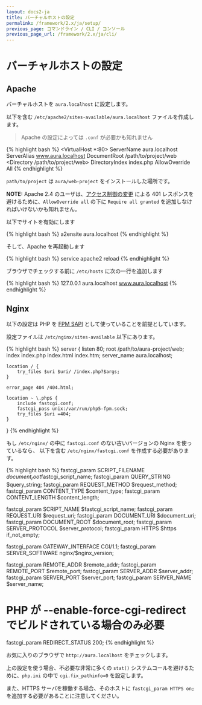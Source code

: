 ```yaml
---
layout: docs2-ja
title: バーチャルホストの設定
permalink: /framework/2.x/ja/setup/
previous_page: コマンドライン / CLI / コンソール
previous_page_url: /framework/2.x/ja/cli/
---
```


# バーチャルホストの設定

## Apache

バーチャルホストを `aura.localhost` に設定します。

以下を含む `/etc/apache2/sites-available/aura.localhost` ファイルを作成します。

> Apache の設定によっては `.conf` が必要かも知れません

{% highlight bash %}
<VirtualHost *:80>
    ServerName aura.localhost
    ServerAlias www.aura.localhost
    DocumentRoot /path/to/project/web
    <Directory /path/to/project/web>
        DirectoryIndex index.php
        AllowOverride All
    </directory>
</VirtualHost>
{% endhighlight %}

`path/to/project` は `aura/web-project` をインストールした場所です。

**NOTE:** Apache 2.4 のユーザは、[アクセス制御の変更](https://httpd.apache.org/docs/2.4/upgrading.html#access) による 401 レスポンスを避けるために、`AllowOverride all` の下に `Require all granted` を追加しなければいけないかも知れません。

以下でサイトを有効にします

{% highlight bash %}
a2ensite aura.localhost
{% endhighlight %}

そして、Apache を再起動します

{% highlight bash %}
service apache2 reload
{% endhighlight %}

ブラウザでチェックする前に `/etc/hosts` に次の一行を追加します

{% highlight bash %}
127.0.0.1   aura.localhost www.aura.localhost
{% endhighlight %}

## Nginx

以下の設定は PHP を [FPM SAPI](http://php.net/install.fpm) として使っていることを前提としています。

設定ファイルは `/etc/nginx/sites-available` 以下にあります。

{% highlight bash %}
server {
    listen   80;
    root /path/to/aura-project/web;
    index index.php index.html index.htm;
    server_name aura.localhost;

    location / {
        try_files $uri $uri/ /index.php?$args;
    }

    error_page 404 /404.html;

    location ~ \.php$ {
        include fastcgi.conf;
        fastcgi_pass unix:/var/run/php5-fpm.sock;
        try_files $uri =404;
    }
}
{% endhighlight %}

もし `/etc/nginx/` の中に `fastcgi.conf` のない古いバージョンの Nginx を使っているなら、
以下を含む `/etc/nginx/fastcgi.conf` を作成する必要があります。

{% highlight bash %}
fastcgi_param  SCRIPT_FILENAME    $document_root$fastcgi_script_name;
fastcgi_param  QUERY_STRING       $query_string;
fastcgi_param  REQUEST_METHOD     $request_method;
fastcgi_param  CONTENT_TYPE       $content_type;
fastcgi_param  CONTENT_LENGTH     $content_length;

fastcgi_param  SCRIPT_NAME        $fastcgi_script_name;
fastcgi_param  REQUEST_URI        $request_uri;
fastcgi_param  DOCUMENT_URI       $document_uri;
fastcgi_param  DOCUMENT_ROOT      $document_root;
fastcgi_param  SERVER_PROTOCOL    $server_protocol;
fastcgi_param  HTTPS              $https if_not_empty;

fastcgi_param  GATEWAY_INTERFACE  CGI/1.1;
fastcgi_param  SERVER_SOFTWARE    nginx/$nginx_version;

fastcgi_param  REMOTE_ADDR        $remote_addr;
fastcgi_param  REMOTE_PORT        $remote_port;
fastcgi_param  SERVER_ADDR        $server_addr;
fastcgi_param  SERVER_PORT        $server_port;
fastcgi_param  SERVER_NAME        $server_name;

# PHP が --enable-force-cgi-redirect でビルドされている場合のみ必要
fastcgi_param  REDIRECT_STATUS    200;
{% endhighlight %}

お気に入りのブラウザで `http://aura.localhost` をチェックします。

上の設定を使う場合、不必要な非常に多くの `stat()` システムコールを避けるために、`php.ini` の中で `cgi.fix_pathinfo=0` を設定します。

また、HTTPS サーバを稼働する場合、そのホストに `fastcgi_param HTTPS on;` を追加する必要があることに注意してください。
